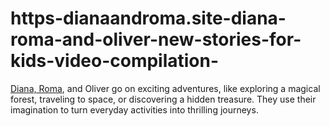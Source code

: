 # https-dianaandroma.site-diana-roma-and-oliver-new-stories-for-kids-video-compilation-
[Diana, Roma](https://dianaandroma.site/diana-roma-and-oliver-new-stories-for-kids-video-compilation/), and Oliver go on exciting adventures, like exploring a magical forest, traveling to space, or discovering a hidden treasure. They use their imagination to turn everyday activities into thrilling journeys.
